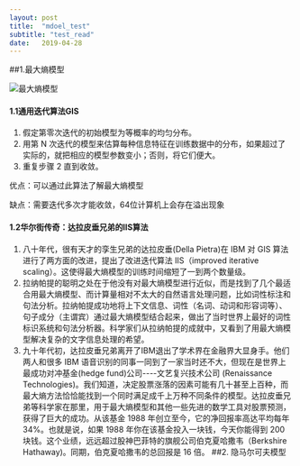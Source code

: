 ```yaml
---
layout: post
title:  "mdoel_test"
subtitle: "test_read"
date:   2019-04-28
---
```


##1.最大熵模型

![最大熵模型](material/最大熵模型.jpg)

#### 1.1通用迭代算法GIS

1. 假定第零次迭代的初始模型为等概率的均匀分布。 
2. 用第 N 次迭代的模型来估算每种信息特征在训练数据中的分布，如果超过了实际的，就把相应的模型参数变小；否则，将它们便大。 
3. 重复步骤 2 直到收敛。

优点：可以通过此算法了解最大熵模型

缺点：需要迭代多次才能收敛，64位计算机上会存在溢出现象

#### 1.2华尔街传奇：达拉皮垂兄弟的IIS算法
1. 八十年代，很有天才的孪生兄弟的达拉皮垂(Della Pietra)在 IBM 对 GIS 算法进行了两方面的改进，提出了改进迭代算法 IIS（improved iterative scaling）。这使得最大熵模型的训练时间缩短了一到两个数量级。
2. 拉纳帕提的聪明之处在于他没有对最大熵模型进行近似，而是找到了几个最适合用最大熵模型、而计算量相对不太大的自然语言处理问题，比如词性标注和句法分析。拉纳帕提成功地将上下文信息、词性（名词、动词和形容词等）、句子成分（主谓宾）通过最大熵模型结合起来，做出了当时世界上最好的词性标识系统和句法分析器。科学家们从拉纳帕提的成就中，又看到了用最大熵模型解决复杂的文字信息处理的希望。
3. 九十年代初，达拉皮垂兄弟离开了IBM退出了学术界在金融界大显身手。他们两人和很多 IBM 语音识别的同事一同到了一家当时还不大，但现在是世界上最成功对冲基金(hedge fund)公司----文艺复兴技术公司 (Renaissance Technologies)。我们知道，决定股票涨落的因素可能有几十甚至上百种，而最大熵方法恰恰能找到一个同时满足成千上万种不同条件的模型。达拉皮垂兄弟等科学家在那里，用于最大熵模型和其他一些先进的数学工具对股票预测，获得了巨大的成功。从该基金 1988 年创立至今，它的净回报率高达平均每年 34%。也就是说，如果 1988 年你在该基金投入一块钱，今天你能得到 200 块钱。这个业绩，远远超过股神巴菲特的旗舰公司伯克夏哈撒韦（Berkshire Hathaway)。同期，伯克夏哈撒韦的总回报是 16 倍。 
##2. 隐马尔可夫模型














